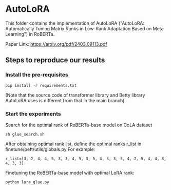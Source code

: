 # AutoLoRA

This folder contains the implementation of AutoLoRA ("AutoLoRA: Automatically Tuning Matrix Ranks in Low-Rank Adaptation
Based on Meta Learning") in RoBERTa.

Paper Link: https://arxiv.org/pdf/2403.09113.pdf

## Steps to reproduce our results

### Install the pre-requisites

```console
pip install -r requirements.txt
```
(Note that the source code of transformer library and Betty library AutoLoRA uses is different from that in the main branch)
### Start the experiments 

Search for the optimal rank of RoBERTa-base model on CoLA dataset

```console
sh glue_search.sh
```

After obtaining optimal rank list, define the optimal ranks r_list in finetune/peft/utils/globals.py For example:

```console
r_list=[3, 2, 4, 4, 5, 3, 3, 4, 5, 3, 5, 4, 3, 3, 5, 4, 2, 5, 4, 4, 3, 4, 3, 3] 
```

Finetuning the RoBERTa-base model with optimal LoRA rank:

```console
python lora_glue.py
```

